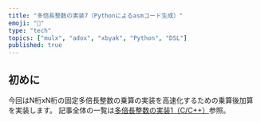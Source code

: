 ```yaml
---
title: "多倍長整数の実装7（Pythonによるasmコード生成）"
emoji: "🧮"
type: "tech"
topics: ["mulx", "adox", "xbyak", "Python", "DSL"]
published: true
---
```

## 初めに

今回はN桁xN桁の固定多倍長整数の乗算の実装を高速化するための乗算後加算を実装します。
記事全体の一覧は[多倍長整数の実装1（C/C++）](https://zenn.dev/herumi/articles/bitint-01-cpp)参照。
